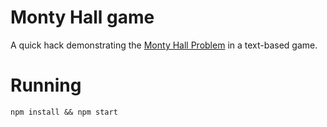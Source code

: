 
# Monty Hall game

A quick hack demonstrating the [Monty Hall Problem](https://en.wikipedia.org/wiki/Monty_Hall_problem) in a text-based game.

# Running

`npm install && npm start`
